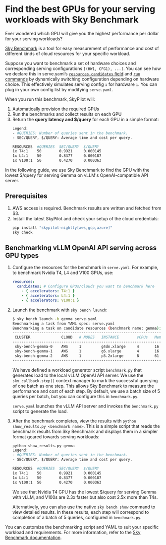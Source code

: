 # Find the best GPUs for your serving workloads with Sky Benchmark

Ever wondered which GPU will give you the highest performance per dollar for your serving workloads?

[Sky Benchmark](https://skypilot.readthedocs.io/en/latest/reference/benchmark/index.html) is a tool for easy measurement of performance and cost of different kinds of cloud resources for your specific workload.

Suppose you want to benchmark a set of hardware choices and corresponding serving configurations `[(HW1, CFG1), ...]`.
You can see how we declare this in serve.yaml’s [`resources.candidates` field](https://github.com/skypilot-org/skypilot/blob/skybench_fixes/examples/benchmark/serving/serve.yaml#L9-L12) and [`run` commands](https://github.com/skypilot-org/skypilot/blob/skybench_fixes/examples/benchmark/serving/serve.yaml#L22-L29) by dynamically switching configuration depending on hardware choice. This effectively simulates serving config `i` for hardware `i`. You can plug in your own config list by modifying `serve.yaml`.  

When you run this benchmark, SkyPilot will:
1. Automatically provision the required GPUs
2. Run the benchmarks and collect results on each GPU
3. Return the **query latency and $/query** for each GPU in a simple format:
   ```bash 
   Legend:
   - #QUERIES: Number of queries sent in the benchmark.
   - SEC/QUERY, $/QUERY: Average time and cost per query.

   RESOURCES  #QUERIES  SEC/QUERY  $/QUERY   
   1x T4:1    50        0.9921     0.000145  
   1x L4:1    50        0.8377     0.000187  
   1x V100:1  50        0.4270     0.000363
   ```


In the following guide, we use Sky Benchmark to find the GPU with the lowest $/query for serving Gemma on vLLM's OpenAI-compatible API server.

## Prerequisites

1. AWS access is required. Benchmark results are written and fetched from S3.
2. Install the latest SkyPilot and check your setup of the cloud credentials:
    ```bash
    pip install "skypilot-nightly[aws,gcp,azure]"
    sky check
    ```

## Benchmarking vLLM OpenAI API serving across GPU types

1. Configure the resources for the benchmark in `serve.yaml`. For example, to benchmark Nvidia T4, L4 and V100 GPUs, use:
    ```yaml
    resources:
      candidates: # Configure GPUs/clouds you want to benchmark here
        - { accelerators: T4:1 }
        - { accelerators: L4:1 }
        - { accelerators: V100:1 }
    ```

2. Launch the benchmark with `sky bench launch`:
   ```bash
   $ sky bench launch -b gemma serve.yaml
   Benchmarking a task from YAML spec: serve.yaml
   Benchmarking a task on candidate resources (benchmark name: gemma):
   --------------------------------------------------------------------------------------------------------
    CLUSTER              CLOUD   # NODES   INSTANCE        vCPUs   Mem(GB)   ACCELERATORS   PRICE ($/hr)
   --------------------------------------------------------------------------------------------------------
    sky-bench-gemma-0    AWS     1         g4dn.xlarge     4       16        T4:1           0.53
    sky-bench-gemma-1    AWS     1         g6.xlarge       4       16        L4:1           0.80
    sky-bench-gemma-2    AWS     1         p3.2xlarge      8       61        V100:1         3.06
   --------------------------------------------------------------------------------------------------------
   ```
   
   We have defined a workload generator script `benchmark.py` that generates load to the local vLLM OpenAI API server. We use the `sky_callback.step()` context manager to mark the successful querying of one batch as one step. This allows Sky Benchmark to measure the performance and cost of each step. By default, we use a batch size of 5 queries per batch, but you can configure this in `benchmark.py`. 
   
   `serve.yaml` launches the vLLM API server and invokes the `benchmark.py` script to generate the load. 

3. After the benchmark completes, view the results with `python show_results.py <benchmark name>`. This is a simple script that reads the benchmark results from Sky Benchmark and displays them in a simpler format geared towards serving workloads:
   
   ```bash
   python show_results.py gemma                 
   Legend:
   - #QUERIES: Number of queries sent in the benchmark.
   - SEC/QUERY, $/QUERY: Average time and cost per query.

   RESOURCES  #QUERIES  SEC/QUERY  $/QUERY   
   1x T4:1    50        0.9921     0.000145  
   1x L4:1    50        0.8377     0.000187  
   1x V100:1  50        0.4270     0.000363
   ```

   We see that Nvidia T4 GPU has the lowest $/query for serving Gemma with vLLM, and V100s are 2.3x faster but also cost 2.5x more than T4s.

   Alternatively, you can also use the native `sky bench show` command to view detailed results. In these results, each step will correspond to completion of a batch of 5 queries, configured in `benchmark.py`.
   
   
You can customize the benchmarking script and YAML to suit your specific workload and requirements. For more information, refer to the [Sky Benchmark documentation](https://skypilot.readthedocs.io/en/latest/reference/benchmark/index.html).